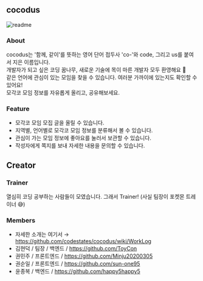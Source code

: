 ## cocodus
![readme](https://user-images.githubusercontent.com/73992484/158941495-ca5ed878-b84f-43bd-8591-1ae943a060c8.png)
### About
cocodus는 '함께, 같이'를 뜻하는 영어 단어 접두사 'co-'와 code, 그리고 us를 붙여서 지은 이름입니다.   
개발자가 되고 싶은 코딩 꿈나무, 새로운 기술에 목이 마른 개발자 모두 환영해요 🎉   
같은 언어에 관심이 있는 모임을 찾을 수 있습니다. 여러분 가까이에 있는지도 확인할 수 있어요!   
모각코 모임 정보를 자유롭게 올리고, 공유해보세요.
### Feature
- 모각코 모임 모집 글을 올릴 수 있습니다.
- 지역별, 언어별로 모각코 모임 정보를 분류해서 볼 수 있습니다.
- 관심이 가는 모임 정보에 좋아요를 눌러서 보관할 수 있습니다.
- 작성자에게 쪽지를 보내 자세한 내용을 문의할 수 있습니다.

## Creator
### Trainer
열심히 코딩 공부하는 사람들이 모였습니다. 그래서 Trainer!
(사실 팀장이 포켓몬 트레이너 😅)
### Members
- 자세한 소개는 여기서 → https://github.com/codestates/cocodus/wiki/WorkLog
- 김현덕 / 팀장 / 백엔드 / https://github.com/ToyCon
- 권민주 / 프론트엔드 / https://github.com/Minju20200305
- 권순일 / 프론트엔드 / https://github.com/sun-one95
- 윤종복 / 백엔드 / https://github.com/happy5happy5
